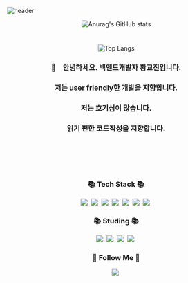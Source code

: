 ![header](https://capsule-render.vercel.app/api?type=slice&color=auto&height=300&section=header&text=KyoJin Hwang&fontSize=60)



<div align='center'>   
  
![Anurag's GitHub stats](https://github-readme-stats.vercel.app/api?username=HWANGKYOJIN&show_icons=true&theme=radical)   



#

![Top Langs](https://github-readme-stats.vercel.app/api/top-langs/?username=HWANGKYOJIN&layout=compact&theme=radical)





<h3 align='center'> 👋 안녕하세요. 백엔드개발자 황교진입니다. </h3>
  
<h3 align='center'> 저는 user friendly한 개발을 지향합니다. </h3>

<h3 align='center'> 저는 호기심이 많습니다. </h3>

<h3 align='center'> 읽기 편한 코드작성을 지향합니다. </h3>


</br>
</br>
</br>
</br>

<h3 align="center">📚 Tech Stack 📚</h3>
<p align="center">
  <img src="https://img.shields.io/badge/NestJS-D24939?style=flat-square&logo=NestJS&logoColor=white"/></a>&nbsp
  <img src="https://img.shields.io/badge/GraphQL-FAFAFA?style=flat-square&logo=GraphQL&logoColor=E10098"/></a>&nbsp 
  <img src="https://img.shields.io/badge/Javascript-ffb13b?style=flat-square&logo=javascript&logoColor=white"/></a>&nbsp 
  <img src="https://img.shields.io/badge/TypeScript-3655FF?style=flat-square&logo=TypeScript&logoColor=white"/></a>&nbsp
  <img src="https://img.shields.io/badge/Notion-000000?style=flat-square&logo=Notion&logoColor=white"/></a>&nbsp 
  <img src="https://img.shields.io/badge/Mysql-4479A1?style=flat-square&logo=MySql&logoColor=white"/></a>&nbsp    
  <img src="https://img.shields.io/badge/github-181717?style=flat-square&logo=github&logoColor=white"></a>&nbsp
  
</p>

<h3 align="center">📚 Studing 📚</h3>
<p align='center'> 
<img src="https://img.shields.io/badge/GCP-white?style=flat-square&logo=Google Marketing Platform&logoColor=4285F4"></a>&nbsp
<img src="https://img.shields.io/badge/Docker-2496ED?style=flat-square&logo=Docker&logoColor=white"/></a>&nbsp
<img src="https://img.shields.io/badge/Node.js-339933?style=flat-square&logo=Node.js&logoColor=white"/></a>&nbsp
<img src="https://img.shields.io/badge/Express-000000?style=flat-square&logo=Express&logoColor=white"/></a>&nbsp
</p>



<h3 align="center">🌈 Follow Me 🌈</h3>
<p align="center">
  <a href="https://velog.io/@hwangkyojin"><img src="https://img.shields.io/badge/Tech%20Blog-11B48A?style=flat-square&logo=Vimeo&logoColor=white&link=https://velog.io/@hyeinisfree"/></a>&nbsp

</p>

</div>
